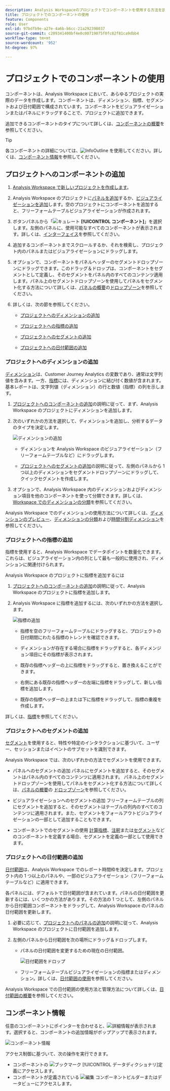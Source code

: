 ```yaml
---
description: Analysis Workspaceのプロジェクトでコンポーネントを使用する方法を説明します
title: プロジェクトでのコンポーネントの使用
feature: Components
role: User
exl-id: 97bdfb9e-a27e-4a6b-b6cc-21a292398037
source-git-commit: c209341400bf4e0c00719075f0fc82f81ca9dbb4
workflow-type: tm+mt
source-wordcount: '952'
ht-degree: 97%

---
```


# プロジェクトでのコンポーネントの使用

コンポーネントは、Analysis Workspace において、あらゆるプロジェクトの実際のデータを作成します。コンポーネントは、ディメンション、指標、セグメントおよび日付範囲で構成されています。コンポーネントをビジュアライゼーションまたはパネルにドラッグすることで、プロジェクトに追加できます。

追加できるコンポーネントのタイプについて詳しくは、[コンポーネントの概要](/help/components/overview.md)を参照してください。

>[!TIP]
>
>各コンポーネントの詳細については、![InfoOutline](/help/assets/icons/InfoOutline.svg) を使用してください。詳しくは、[コンポーネント情報](#component-info)を参照してください。

## プロジェクトへのコンポーネントの追加

1. [Analysis Workspace で新しいプロジェクトを作成します](/help/analysis-workspace/build-workspace-project/create-projects.md)。

1. Analysis Workspace のプロジェクトに[パネルを追加](/help/analysis-workspace/c-panels/panels.md#create-a-panel)するか、[ビジュアライゼーションを追加](/help/analysis-workspace/visualizations/freeform-analysis-visualizations.md#add-visualizations-to-a-panel)します。空のプロジェクトにコンポーネントを追加すると、フリーフォームテーブルビジュアライゼーションが作成されます。

1. ボタンパネルから「![キュレート](/help/assets/icons/Curate.svg) **[!UICONTROL コンポーネント]**」を選択します。左側のパネルに、使用可能なすべてのコンポーネントが表示されます。詳しくは、[インターフェイス](/help/analysis-workspace/home.md#interface)を参照してください。

1. 追加するコンポーネントまでスクロールするか、それを検索し、プロジェクト内のパネルまたはビジュアライゼーションにドラッグします。

1. オプションで、コンポーネントをパネルヘッダーのセグメントドロップゾーンにドラッグできます。このドラッグ＆ドロップは、コンポーネントをセグメントとして定義し、そのセグメントをパネル内のすべてのコンテンツ適用します。パネル上のセグメントドロップゾーンを使用してパネルをセグメント化する方法について詳しくは、[パネルの概要](/help/analysis-workspace/c-panels/panels.md)の[ドロップゾーン](/help/analysis-workspace/c-panels/panels.md#drop-zone)を参照してください。

1. 詳しくは、次の節を参照してください。

   * [プロジェクトへのディメンションの追加](#add-dimensions-to-a-project)

   * [プロジェクトへの指標の追加](#add-metrics-to-a-project)

   * [プロジェクトへのセグメントの追加](#add-segments-to-a-project)

   * [プロジェクトへの日付範囲の追加](#add-date-ranges-to-a-project)

### プロジェクトへのディメンションの追加

[ディメンション](/help/components/dimensions/overview.md)は、Customer Journey Analytics の変数であり、通常は文字列値を含みます。一方、[指標](/help/components/calc-metrics/calc-metr-overview.md)には、ディメンションに結び付く数値が含まれます。基本レポートは、文字列値（ディメンション）の行と数値（指標）の列を示します。

1. [プロジェクトへのコンポーネントの追加](#add-components-to-a-project)の説明に従って、まず、Analysis Workspace のプロジェクトにディメンションを追加します。

1. 次のいずれかの方法を選択して、ディメンションを追加し、分析するデータのタイプを決定します。

   ![ディメンションの追加](/help/components/assets/add-dimension.gif)

   * ディメンションを Analysis Workspace のビジュアライゼーション（フリーフォームテーブルなど）にドラッグします。

   * [プロジェクトへのセグメントの追加](#add-filters-to-a-project)の説明に従って、左側のパネルから 1 つ以上のディメンションをセグメントドロップゾーンにドラッグして、クイックセグメントを作成します。

1. オプションで、Analysis Workspace 内のディメンションおよびディメンション項目を他のコンポーネントを使って分類できます。詳しくは、[Workspace でのディメンションの分類](/help/components/dimensions/t-breakdown-fa.md)を参照してください。

Analysis Workspace でのディメンションの使用方法について詳しくは、[ディメンションのプレビュー](/help/components/dimensions/view-dimensions.md)、[ディメンションの分類](/help/components/dimensions/t-breakdown-fa.md)および[時間分割ディメンション](/help/components/dimensions/time-parting-dimensions.md)を参照してください。

### プロジェクトへの指標の追加

指標を使用すると、Analysis Workspace でデータポイントを数量化できます。これらは、ビジュアライゼーション内の列として最も一般的に使用され、ディメンションに関連付けられます。

Analysis Workspace のプロジェクトに指標を追加するには

1. [プロジェクトへのコンポーネントの追加](#add-components-to-a-project)の説明に従って、Analysis Workspace のプロジェクトに指標を追加します。



1. Analysis Workspace に指標を追加するには、次のいずれかの方法を選択します。

   ![指標の追加](/help/components/assets/add-metric.gif)

   * 指標を空のフリーフォームテーブルにドラッグすると、プロジェクトの日付期間にわたる指標のトレンドを確認できます。

   * ディメンションが存在する場合に指標をドラッグすると、各ディメンジョン項目にその指標が表示されます。

   * 既存の指標ヘッダーの上に指標をドラッグすると、置き換えることができます。

   * 右側にある既存の指標ヘッダーの左端に指標をドラッグして、新しい指標を追加します。

   * 既存の指標ヘッダーの上または下に指標をドラッグして、指標の重複を作成します。


詳しくは、[指標](/help/components/apply-create-metrics.md)を参照してください。

### プロジェクトへのセグメントの追加

[セグメント](/help/components/segments/seg-overview.md)を使用すると、特性や特定のインタラクションに基づいて、ユーザー、セッションまたはイベントのサブセットを識別できます。

Analysis Workspace では、次のいずれかの方法でセグメントを使用できます。

* パネルへのセグメントの追加
パネルにセグメントを追加すると、そのセグメントはパネル内のすべてのコンテンツに適用されます。
パネル上のセグメントドロップゾーンを使用してパネルをセグメント化する方法について詳しくは、[パネルの概要](/help/analysis-workspace/c-panels/panels.md)の [ドロップゾーン](/help/analysis-workspace/c-panels/panels.md#drop-zone)を参照してください。

* ビジュアライゼーションへのセグメントの追加
フリーフォームテーブルの列にセグメントを追加すると、そのセグメントはテーブルの列内のすべてのコンテンツに適用されます。また、セグメントをフォールアウトビジュアライゼーションの一部として追加することもできます。

* コンポーネントでのセグメントの使用
[計算指標](/help/components/calc-metrics/cm-workflow/metrics-with-segments.md)、[注釈](/help/components/annotations/create-annotations.md#annotation-builder)または[セグメント](/help/components/segments/seg-builder.md)などのコンポーネントを定義する場合、セグメントを定義の一部として使用できます。


### プロジェクトへの日付範囲の追加

[日付範囲](/help/components/date-ranges/overview.md)は、Analysis Workspace でのレポート時間枠を決定します。プロジェクト内の 1 つ以上のパネルや、一部のビジュアライゼーション（フリーフォームテーブルなど）に適用できます。

各パネルには、デフォルトで日付範囲が含まれています。パネルの日付範囲を更新するには、いくつかの方法があります。その方法の 1 つとして、左側のパネルから日付範囲コンポーネントをドラッグして、Analysis Workspace のパネルの日付範囲を更新します。

1. 必要に応じて、[プロジェクトへのパネルの追加](#add-components-to-a-project)の説明に従って、Analysis Workspace のプロジェクトに日付範囲を追加します。

1. 左側のパネルから日付範囲を次の場所にドラッグ＆ドロップします。

   * パネルの日付範囲を変更するための現在の日付範囲。

     ![日付範囲をドロップ](assets/add-date-range.gif)

   * フリーフォームテーブルビジュアライゼーションの指標またはディメンション。詳しくは、[日付範囲の使用](/help/components/date-ranges/overview.md#use-date-ranges)を参照してください。

Analysis Workspace での日付範囲の使用方法と管理方法について詳しくは、[日付範囲の概要](/help/components/date-ranges/overview.md)を参照してください。

## コンポーネント情報

任意のコンポーネントにポインターを合わせると、![詳細情報](/help/assets/icons/InfoOutline.svg)が表示されます。選択すると、コンポーネントの追加情報がポップアップで表示されます。

![コンポーネント情報](assets/component-info.png)

アクセス制御に基づいて、次の操作を実行できます。

* コンポーネントの ![ブックマーク](/help/assets/icons/Bookmark.svg) [!UICONTROL データディクショナリ]定義にアクセスします。
* コンポーネントが定義されている ![編集](/help/assets/icons/Edit.svg) コンポーネントビルダーまたはデータビューにアクセスします。
